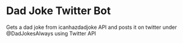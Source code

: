 # Dad Joke Twitter Bot
Gets a dad joke from icanhazdadjoke API and posts it on twitter under @DadJokesAlways using Twitter API
